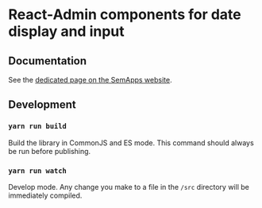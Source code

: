 # React-Admin components for date display and input

## Documentation

See the [dedicated page on the SemApps website](https://semapps.org/docs/frontend/date-components).

## Development

### `yarn run build`

Build the library in CommonJS and ES mode.
This command should always be run before publishing.

### `yarn run watch`

Develop mode. Any change you make to a file in the `/src` directory will be immediately compiled.
